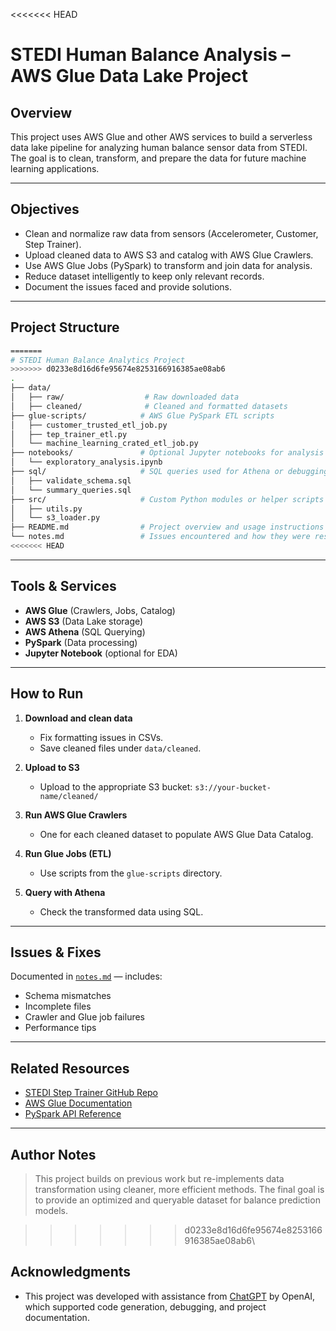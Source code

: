 <<<<<<< HEAD

# STEDI Human Balance Analysis – AWS Glue Data Lake Project

##  Overview

This project uses AWS Glue and other AWS services to build a serverless data lake pipeline for analyzing human balance sensor data from STEDI. The goal is to clean, transform, and prepare the data for future machine learning applications. 

---

##  Objectives

- Clean and normalize raw data from sensors (Accelerometer, Customer, Step Trainer).
- Upload cleaned data to AWS S3 and catalog with AWS Glue Crawlers.
- Use AWS Glue Jobs (PySpark) to transform and join data for analysis.
- Reduce dataset intelligently to keep only relevant records.
- Document the issues faced and provide solutions.

---

##  Project Structure

```bash
=======
# STEDI Human Balance Analytics Project
>>>>>>> d0233e8d16d6fe95674e8253166916385ae08ab6
.
├── data/
│   ├── raw/                  # Raw downloaded data
│   ├── cleaned/              # Cleaned and formatted datasets
├── glue-scripts/            # AWS Glue PySpark ETL scripts
│   ├── customer_trusted_etl_job.py
│   ├── tep_trainer_etl.py
│   └── machine_learning_crated_etl_job.py
├── notebooks/               # Optional Jupyter notebooks for analysis or prototyping
│   └── exploratory_analysis.ipynb
├── sql/                     # SQL queries used for Athena or debugging
│   ├── validate_schema.sql
│   └── summary_queries.sql
├── src/                     # Custom Python modules or helper scripts
│   ├── utils.py
│   └── s3_loader.py
├── README.md                # Project overview and usage instructions
└── notes.md                 # Issues encountered and how they were resolved
<<<<<<< HEAD
```

---

##  Tools & Services

- **AWS Glue** (Crawlers, Jobs, Catalog)
- **AWS S3** (Data Lake storage)
- **AWS Athena** (SQL Querying)
- **PySpark** (Data processing)
- **Jupyter Notebook** (optional for EDA)

---

##  How to Run

1. **Download and clean data**  
   - Fix formatting issues in CSVs.
   - Save cleaned files under `data/cleaned`.

2. **Upload to S3**  
   - Upload to the appropriate S3 bucket: `s3://your-bucket-name/cleaned/`

3. **Run AWS Glue Crawlers**  
   - One for each cleaned dataset to populate AWS Glue Data Catalog.

4. **Run Glue Jobs (ETL)**  
   - Use scripts from the `glue-scripts` directory.

5. **Query with Athena**  
   - Check the transformed data using SQL.

---

##  Issues & Fixes

Documented in [`notes.md`](notes.md) — includes:
- Schema mismatches
- Incomplete files
- Crawler and Glue job failures
- Performance tips

---

## Related Resources

- [STEDI Step Trainer GitHub Repo](#)
- [AWS Glue Documentation](https://docs.aws.amazon.com/glue/index.html)
- [PySpark API Reference](https://spark.apache.org/docs/latest/api/python/)

---

## Author Notes

> This project builds on previous work but re-implements data transformation using cleaner, more efficient methods. The final goal is to provide an optimized and queryable dataset for balance prediction models.

>>>>>>> d0233e8d16d6fe95674e8253166916385ae08ab6\
## Acknowledgments

- This project was developed with assistance from [ChatGPT](https://openai.com/chatgpt) by OpenAI, which supported code generation, debugging, and project documentation.

